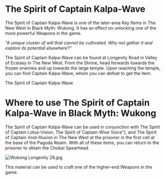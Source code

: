 # The Spirit of Captain Kalpa-Wave

The Spirit of Captain Kalpa-Wave is one of the later-area Key Items in The New West in Black Myth: Wukong. It has an effect on unlocking one of the more powerful Weapons in the game. 

_"A unique cluster of will that cannot be cultivated. Why not gather it and explore its potential elsewhere?"_

The Spirit of Captain Kalpa-Wave can be found at Longevity Road in Valley of Ecstasy in The New West. From the Shrine, head forwards towards the frozen enemies and up towards the large temple. Upon reaching the temple, you can find Captain Kalpa-Wave, whom you can defeat to get the item. 

The Spirit of Captain Kalpa-Wave

# Where to use The Spirit of Captain Kalpa-Wave in Black Myth: Wukong

The Spirit of Captain Kalpa-Wave can be used in conjunction with The Spirit of Captain Lotus-Vision, The Spirit of Captain-Wise Voice"), and The Spirit of Captain Void-Illusion in The New West at the prisoner in the first cell at the base of the Pagoda Realm. With all of these items, you can return to the prisoner to obtain the Chubai Spearhead. 

![Wukong Longevity 28.jpg](https://oyster.ignimgs.com/mediawiki/apis.ign.com/black-myth-wukong/3/3e/Wukong_Longevity_28.jpg)

This material can be used to craft one of the higher-end Weapons in the game.